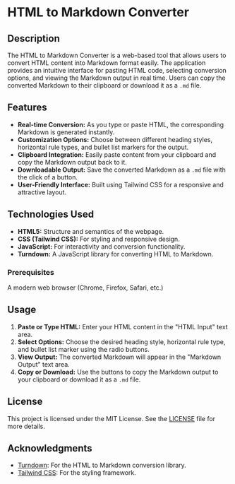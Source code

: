# HTML to Markdown Converter

## Description

The HTML to Markdown Converter is a web-based tool that allows users to convert HTML content into Markdown format easily. The application provides an intuitive interface for pasting HTML code, selecting conversion options, and viewing the Markdown output in real time. Users can copy the converted Markdown to their clipboard or download it as a `.md` file.

## Features

*   **Real-time Conversion:** As you type or paste HTML, the corresponding Markdown is generated instantly.
*   **Customization Options:** Choose between different heading styles, horizontal rule types, and bullet list markers for the output.
*   **Clipboard Integration:** Easily paste content from your clipboard and copy the Markdown output back to it.
*   **Downloadable Output:** Save the converted Markdown as a `.md` file with the click of a button.
*   **User-Friendly Interface:** Built using Tailwind CSS for a responsive and attractive layout.

## Technologies Used

*   **HTML5:** Structure and semantics of the webpage.
*   **CSS (Tailwind CSS):** For styling and responsive design.
*   **JavaScript:** For interactivity and conversion functionality.
*   **Turndown:** A JavaScript library for converting HTML to Markdown.


### Prerequisites

A modern web browser (Chrome, Firefox, Safari, etc.)

## Usage

1.  **Paste or Type HTML:** Enter your HTML content in the "HTML Input" text area.
2.  **Select Options:** Choose the desired heading style, horizontal rule type, and bullet list marker using the radio buttons.
3.  **View Output:** The converted Markdown will appear in the "Markdown Output" text area.
4.  **Copy or Download:** Use the buttons to copy the Markdown output to your clipboard or download it as a `.md` file.

## License

This project is licensed under the MIT License. See the [LICENSE](LICENSE) file for more details.

## Acknowledgments

*   [Turndown](https://github.com/domchristie/turndown): For the HTML to Markdown conversion library.
*   [Tailwind CSS](https://tailwindcss.com/): For the styling framework.
